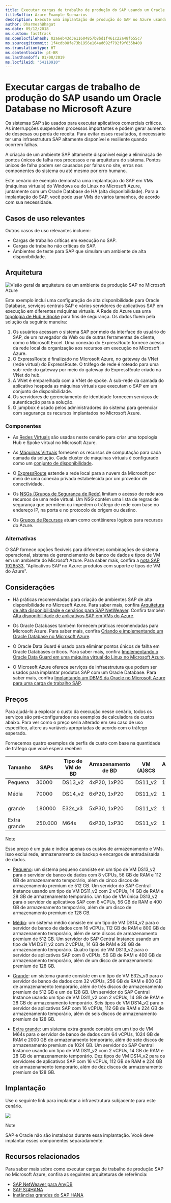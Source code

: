 ```yaml
---
title: Executar cargas de trabalho de produção do SAP usando um Oracle Database
titleSuffix: Azure Example Scenarios
description: Execute uma implantação de produção do SAP no Azure usando um banco de dados Oracle.
author: DharmeshBhagat
ms.date: 09/12/2018
ms.custom: fasttrack
ms.openlocfilehash: 02a6eb43d3e11604857b8bd1f461c22a48f655c7
ms.sourcegitcommit: 1f4cdb08fe73b1956e164ad692f792f9f635b409
ms.translationtype: HT
ms.contentlocale: pt-BR
ms.lasthandoff: 01/08/2019
ms.locfileid: "54110910"
---
```

# <a name="running-sap-production-workloads-using-an-oracle-database-on-azure"></a>Executar cargas de trabalho de produção do SAP usando um Oracle Database no Microsoft Azure

Os sistemas SAP são usados para executar aplicativos comerciais críticos. As interrupções suspendem processos importantes e podem gerar aumento de despesas ou perda de receita. Para evitar esses resultados, é necessário ter uma infraestrutura SAP altamente disponível e resiliente quando ocorrem falhas.

A criação de um ambiente SAP altamente disponível exige a eliminação de pontos únicos de falha nos processos e na arquitetura do sistema. Pontos únicos de falha podem ser causados por falhas no site, erros nos componentes do sistema ou até mesmo por erro humano.

Este cenário de exemplo demonstra uma implantação do SAP em VMs (máquinas virtuais) do Windows ou do Linux no Microsoft Azure, juntamente com um Oracle Database de HA (alta disponibilidade). Para a implantação do SAP, você pode usar VMs de vários tamanhos, de acordo com sua necessidade.

## <a name="relevant-use-cases"></a>Casos de uso relevantes

Outros casos de uso relevantes incluem:

- Cargas de trabalho críticas em execução no SAP.
- Cargas de trabalho não críticas do SAP.
- Ambientes de teste para SAP que simulam um ambiente de alta disponibilidade.

## <a name="architecture"></a>Arquitetura

![Visão geral da arquitetura de um ambiente de produção SAP no Microsoft Azure][architecture]

Este exemplo inclui uma configuração de alta disponibilidade para Oracle Database, serviços centrais SAP e vários servidores de aplicativos SAP em execução em diferentes máquinas virtuais. A Rede do Azure usa uma [topologia de Hub e Spoke](/azure/architecture/reference-architectures/hybrid-networking/hub-spoke) para fins de segurança. Os dados fluem pela solução da seguinte maneira:

1. Os usuários acessam o sistema SAP por meio da interface do usuário do SAP, de um navegador da Web ou de outras ferramentas de cliente, como o Microsoft Excel. Uma conexão do ExpressRoute fornece acesso da rede local da organização aos recursos em execução no Microsoft Azure.
2. O ExpressRoute é finalizado no Microsoft Azure, no gateway da VNet (rede virtual) do ExpressRoute. O tráfego de rede é roteado para uma sub-rede do gateway por meio do gateway do ExpressRoute criado na VNet do hub.
3. A VNet é emparelhada com a VNet de spoke. A sub-rede da camada do aplicativo hospeda as máquinas virtuais que executam o SAP em um conjunto de disponibilidade.
4. Os servidores de gerenciamento de identidade fornecem serviços de autenticação para a solução.
5. O jumpbox é usado pelos administradores do sistema para gerenciar com segurança os recursos implantados no Microsoft Azure.

### <a name="components"></a>Componentes

- As [Redes Virtuais](/azure/virtual-network/virtual-networks-overview) são usadas neste cenário para criar uma topologia Hub e Spoke virtual no Microsoft Azure.

- As [Máquinas Virtuais](/azure/virtual-machines/windows/overview) fornecem os recursos de computação para cada camada da solução. Cada cluster de máquinas virtuais é configurado como um [conjunto de disponibilidade](/azure/virtual-machines/windows/regions-and-availability#availability-sets).

- O [ExpressRoute](/azure/expressroute/expressroute-introduction) estende a rede local para a nuvem da Microsoft por meio de uma conexão privada estabelecida por um provedor de conectividade.

- Os [NSGs (Grupos de Segurança de Rede)](/azure/virtual-network/security-overview) limitam o acesso de rede aos recursos de uma rede virtual. Um NSG contém uma lista de regras de segurança que permitem ou impedem o tráfego de rede com base no endereço IP, na porta e no protocolo de origem ou destino.

- Os [Grupos de Recursos](/azure/azure-resource-manager/resource-group-overview#resource-groups) atuam como contêineres lógicos para recursos do Azure.

### <a name="alternatives"></a>Alternativas

O SAP fornece opções flexíveis para diferentes combinações de sistema operacional, sistema de gerenciamento de banco de dados e tipos de VM em um ambiente do Microsoft Azure. Para saber mais, confira a [nota SAP 1928533](https://launchpad.support.sap.com/#/notes/1928533), "Aplicativos SAP no Azure: produtos com suporte e tipos de VM do Azure".

## <a name="considerations"></a>Considerações

- Há práticas recomendadas para criação de ambientes SAP de alta disponibilidade no Microsoft Azure. Para saber mais, confira [Arquitetura de alta disponibilidade e cenários para SAP NetWeaver](/azure/virtual-machines/workloads/sap/sap-high-availability-architecture-scenarios). Confira também [Alta disponibilidade de aplicativos SAP em VMs do Azure](/azure/virtual-machines/workloads/sap/high-availability-guide).

- Os Oracle Databases também fornecem práticas recomendadas para Microsoft Azure. Para saber mais, confira [Criando e implementando um Oracle Database no Microsoft Azure](/azure/virtual-machines/workloads/oracle/oracle-design).

- O Oracle Data Guard é usado para eliminar pontos únicos de falha em Oracle Databases críticos. Para saber mais, confira [Implementando o Oracle Data Guard em uma máquina virtual do Linux no Microsoft Azure](/azure/virtual-machines/workloads/oracle/configure-oracle-dataguard).

- O Microsoft Azure oferece serviços de infraestrutura que podem ser usados para implantar produtos SAP com um Oracle Database. Para saber mais, confira [Implantando um DBMS da Oracle no Microsoft Azure para uma carga de trabalho SAP](/azure/virtual-machines/workloads/sap/dbms_guide_oracle).

## <a name="pricing"></a>Preços

Para ajudá-lo a explorar o custo da execução nesse cenário, todos os serviços são pré-configurados nos exemplos de calculadora de custos abaixo. Para ver como o preço seria alterado em seu caso de uso específico, altere as variáveis apropriadas de acordo com o tráfego esperado.

Fornecemos quatro exemplos de perfis de custo com base na quantidade de tráfego que você espera receber:

|Tamanho|SAPs|Tipo de VM de BD|Armazenamento de BD|VM (A)SCS|Armazenamento (A)SCS|Tipo de VM de aplicativo|Armazenamento de aplicativo|Calculadora de Preços do Azure|
|----|----|-------|-------|-----|---|---|--------|---------------|
|Pequena|30000|DS13_v2|4xP20, 1xP20|DS11_v2|1xP10|DS13_v2|1xP10|[Pequeno](https://azure.com/e/45880ba0bfdf47d497851a7cf2650c7c)|
|Média|70000|DS14_v2|6xP20, 1xP20|DS11_v2|1xP10|4x DS13_v2|1xP10|[Médio](https://azure.com/e/9a523f79591347ca9a48c3aaa1406f8a)|
grande|180000|E32s_v3|5xP30, 1xP20|DS11_v2|1xP10|6x DS14_v2|1xP10|[Grande](https://azure.com/e/f70fccf571e948c4b37d4fecc07cbf42)|
Extra grande|250.000|M64s|6xP30, 1xP30|DS11_v2|1xP10|10x DS14_v2|1xP10|[Extra grande](https://azure.com/e/58c636922cf94faf9650f583ff35e97b)|

> [!NOTE]
> Esse preço é um guia e indica apenas os custos de armazenamento e VMs. Isso exclui rede, armazenamento de backup e encargos de entrada/saída de dados.

- [Pequeno](https://azure.com/e/45880ba0bfdf47d497851a7cf2650c7c): um sistema pequeno consiste em um tipo de VM DS13_v2 para o servidor de banco de dados com 8 vCPUs, 56 GB de RAM e 112 GB de armazenamento temporário, além de cinco discos de armazenamento premium de 512 GB. Um servidor do SAP Central Instance usando um tipo de VM DS11_v2 com 2 vCPUs, 14 GB de RAM e 28 GB de armazenamento temporário. Um tipo de VM única DS13_v2 para o servidor de aplicativos SAP com 8 vCPUs, 56 GB de RAM e 400 GB de armazenamento temporário, além de um disco de armazenamento premium de 128 GB.

- [Médio](https://azure.com/e/9a523f79591347ca9a48c3aaa1406f8a): um sistema médio consiste em um tipo de VM DS14_v2 para o servidor de banco de dados com 16 vCPUs, 112 GB de RAM e 800 GB de armazenamento temporário, além de sete discos de armazenamento premium de 512 GB. Um servidor do SAP Central Instance usando um tipo de VM DS11_v2 com 2 vCPUs, 14 GB de RAM e 28 GB de armazenamento temporário. Quatro tipos de VM DS13_v2 para o servidor de aplicativos SAP com 8 vCPUs, 56 GB de RAM e 400 GB de armazenamento temporário, além de um disco de armazenamento premium de 128 GB.

- [Grande](https://azure.com/e/f70fccf571e948c4b37d4fecc07cbf42): um sistema grande consiste em um tipo de VM E32s_v3 para o servidor de banco de dados com 32 vCPUs, 256 GB de RAM e 800 GB de armazenamento temporário, além de três discos de armazenamento premium de 512 GB e um de 128 GB. Um servidor do SAP Central Instance usando um tipo de VM DS11_v2 com 2 vCPUs, 14 GB de RAM e 28 GB de armazenamento temporário. Seis tipos de VM DS14_v2 para o servidor de aplicativos SAP com 16 vCPUs, 112 GB de RAM e 224 GB de armazenamento temporário, além de seis discos de armazenamento premium de 128 GB.

- [Extra grande](https://azure.com/e/58c636922cf94faf9650f583ff35e97b): um sistema extra grande consiste em um tipo de VM M64s para o servidor de banco de dados com 64 vCPUs, 1024 GB de RAM e 2000 GB de armazenamento temporário, além de sete discos de armazenamento premium de 1024 GB. Um servidor do SAP Central Instance usando um tipo de VM DS11_v2 com 2 vCPUs, 14 GB de RAM e 28 GB de armazenamento temporário. Dez tipos de VM DS14_v2 para os servidores de aplicativos SAP com 16 vCPUs, 112 GB de RAM e 224 GB de armazenamento temporário, além de dez discos de armazenamento premium de 128 GB.

## <a name="deployment"></a>Implantação

Use o seguinte link para implantar a infraestrutura subjacente para este cenário.

<!-- markdownlint-disable MD033 -->

<a
href="https://portal.azure.com/#create/Microsoft.Template/uri/https%3A%2F%2Fraw.githubusercontent.com%2Fmspnp%2Fsolution-architectures%2Fmaster%2Fapps%2Fsap-3tier-distributed-ora%2Fazuredeploy.json" target="_blank">
    <img src="https://azuredeploy.net/deploybutton.png"/>
</a>

<!-- markdownlint-enable MD033 -->

> [!NOTE]
> SAP e Oracle não são instalados durante essa implantação. Você deve implantar esses componentes separadamente.

## <a name="related-resources"></a>Recursos relacionados

Para saber mais sobre como executar cargas de trabalho de produção SAP no Microsoft Azure, confira as seguintes arquiteturas de referência:

- [SAP NetWeaver para AnyDB](/azure/architecture/reference-architectures/sap/sap-netweaver)
- [SAP S/4HANA](/azure/architecture/reference-architectures/sap/sap-s4hana)
- [Instâncias grandes do SAP HANA](/azure/architecture/reference-architectures/sap/hana-large-instances)

<!-- links -->
[architecture]: media/architecture-sap-production.png
